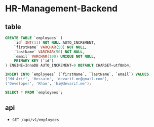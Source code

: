 # HR-Management-Backend

## table

<!-- table create (firstName, lastName, email) -->
```sql
CREATE TABLE `employees` (
    `id` INT(11) NOT NULL AUTO_INCREMENT,
    `firstName` VARCHAR(50) NOT NULL,
    `lastName` VARCHAR(50) NOT NULL,
    `email` VARCHAR(100) UNIQUE NOT NULL,
    PRIMARY KEY (`id`)
) ENGINE=InnoDB AUTO_INCREMENT=0 DEFAULT CHARSET=utf8mb4;
```

<!-- insert on table employees (firstName, lastName, email) -->
```sql
INSERT INTO `employees` (`firstName`, `lastName`, `email`) VALUES 
('Md Arif', 'Hossain', 'devarif.me@gmail.com'),
('Developer', 'Khan', 'hi@devarif.me');
```

<!-- show data from employees table -->
```sql
SELECT * FROM `employees`;
```


## api

- `GET /api/v1/employees`
